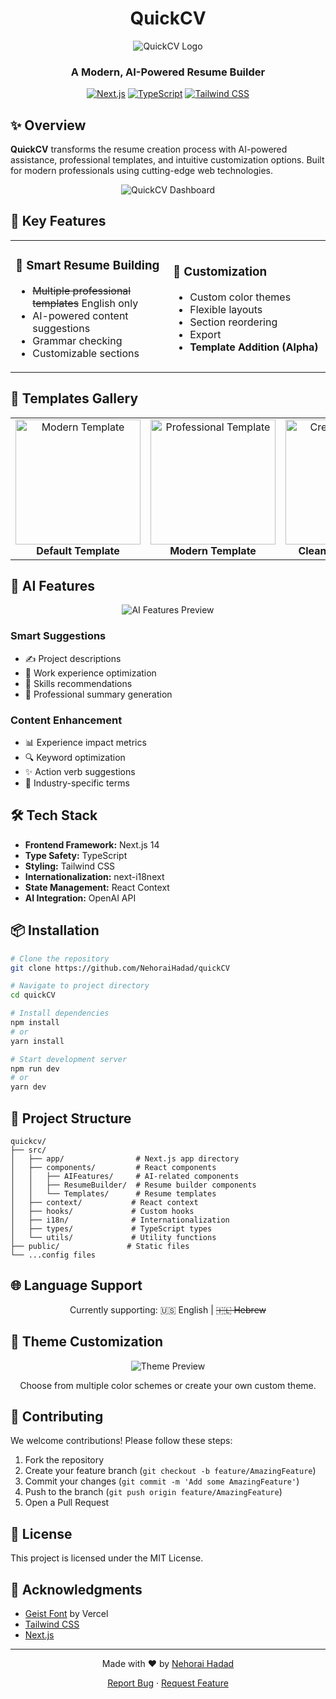 <div align="center">

# QuickCV

![QuickCV Logo](./public/images/logo.png)

### A Modern, AI-Powered Resume Builder

[![Next.js](https://img.shields.io/badge/Next.js-black?style=for-the-badge&logo=next.js&logoColor=white)](https://nextjs.org/)
[![TypeScript](https://img.shields.io/badge/TypeScript-007ACC?style=for-the-badge&logo=typescript&logoColor=white)](https://www.typescriptlang.org/)
[![Tailwind CSS](https://img.shields.io/badge/Tailwind_CSS-38B2AC?style=for-the-badge&logo=tailwind-css&logoColor=white)](https://tailwindcss.com/)

</div>

## ✨ Overview

**QuickCV** transforms the resume creation process with AI-powered assistance, professional templates, and intuitive customization options. Built for modern professionals using cutting-edge web technologies.

<div align="center">

![QuickCV Dashboard](./public/images/1.png)

</div>

## 🚀 Key Features

<table>
<tr>
<td width="50%">

### 📝 Smart Resume Building

- ~~Multiple professional templates~~ English only
- AI-powered content suggestions
- Grammar checking
- Customizable sections

</td>
<td>

### 🌈 Customization

- Custom color themes
- Flexible layouts
- Section reordering
- Export
- **Template Addition (Alpha)**

</td>
</tr>
</table>

## 💫 Templates Gallery

<div align="center">
<table>
<tr>
<td align="center">
<img src="./public/images/2.png" width="200" alt="Modern Template"/>
<br />
<b>Default Template</b>
</td>
<td align="center">
<img src="./public/images/3.png" width="200" alt="Professional Template"/>
<br />
<b>Modern Template</b>
</td>
<td align="center">
<img src="./public/images/4.png" width="200" alt="Creative Template"/>
<br />
<b>CleanCard Template</b>
</td>
</tr>
</table>
</div>

## 🤖 AI Features

<div align="center">

![AI Features Preview](./public/images/5.png)

</div>

### Smart Suggestions

- ✍️ Project descriptions
- 💼 Work experience optimization
- 🎯 Skills recommendations
- 📝 Professional summary generation

### Content Enhancement

- 📊 Experience impact metrics
- 🔍 Keyword optimization
- ✨ Action verb suggestions
- 🎯 Industry-specific terms

## 🛠️ Tech Stack

- **Frontend Framework:** Next.js 14
- **Type Safety:** TypeScript
- **Styling:** Tailwind CSS
- **Internationalization:** next-i18next
- **State Management:** React Context
- **AI Integration:** OpenAI API

## 📦 Installation

```bash
# Clone the repository
git clone https://github.com/NehoraiHadad/quickCV

# Navigate to project directory
cd quickCV

# Install dependencies
npm install
# or
yarn install

# Start development server
npm run dev
# or
yarn dev
```

## 📂 Project Structure

```
quickcv/
├── src/
│   ├── app/                # Next.js app directory
│   ├── components/         # React components
│   │   ├── AIFeatures/     # AI-related components
│   │   ├── ResumeBuilder/  # Resume builder components
│   │   └── Templates/      # Resume templates
│   ├── context/           # React context
│   ├── hooks/             # Custom hooks
│   ├── i18n/              # Internationalization
│   ├── types/             # TypeScript types
│   └── utils/             # Utility functions
├── public/               # Static files
└── ...config files
```

## 🌐 Language Support

<div align="center">

Currently supporting:
🇺🇸 English | ~~🇮🇱 Hebrew~~

</div>

## 🎨 Theme Customization

<div align="center">

![Theme Preview](./public/images/6.png)

Choose from multiple color schemes or create your own custom theme.

</div>

## 🤝 Contributing

We welcome contributions! Please follow these steps:

1. Fork the repository
2. Create your feature branch (`git checkout -b feature/AmazingFeature`)
3. Commit your changes (`git commit -m 'Add some AmazingFeature'`)
4. Push to the branch (`git push origin feature/AmazingFeature`)
5. Open a Pull Request

## 📄 License

This project is licensed under the MIT License.

## 💝 Acknowledgments

- [Geist Font](https://vercel.com/font) by Vercel
- [Tailwind CSS](https://tailwindcss.com/)
- [Next.js](https://nextjs.org/)

---

<div align="center">

Made with ❤️ by [Nehorai Hadad](https://github.com/NehoraiHadad)

[Report Bug](https://github.com/NehoraiHadad/quickCV/issues) · [Request Feature](https://github.com/NehoraiHadad/quickCV/issues)

</div>
